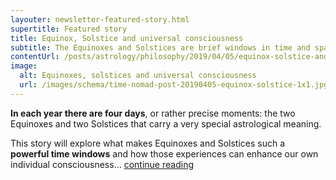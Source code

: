 ```yaml
---
layouter: newsletter-featured-story.html
supertitle: Featured story
title: Equinox, Solstice and universal consciousness
subtitle: The Equinoxes and Solstices are brief windows in time and space that connect us to the broader experience of <strong>universal consciousness</strong>.
contentUrl: /posts/astrology/philosophy/2019/04/05/equinox-solstice-and-universal-consciousness.html
image:
  alt: Equinoxes, solstices and universal consciousness
  url: /images/schema/time-nomad-post-20190405-equinox-solstice-1x1.jpg  
---
```


**In each year there are four days**, or rather precise moments: the two Equinoxes and two Solstices that carry a very special astrological meaning. 

This story will explore what makes Equinoxes and Solstices such a **powerful time windows** and how those experiences can enhance our own individual consciousness… [continue reading]($contentUrl)